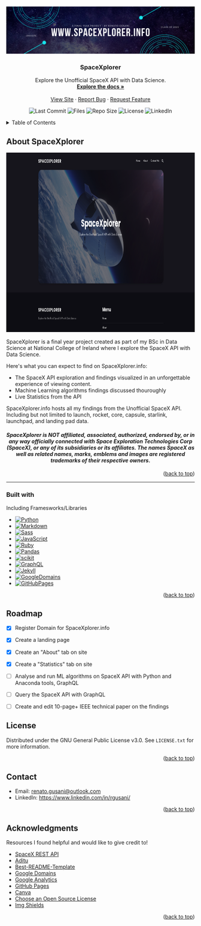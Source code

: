 <!-- PROJECT LOGO -->
<br />
<div align="center">
  <a href="https://github.com/renatogusani/spacexplorer">
    <img src="images/spacexplorer-banner.png" alt="Banner">
  </a>

  <h3 align="center">SpaceXplorer</h3>

   <p align="center">
     Explore the Unofficial SpaceX API with Data Science.
     <br />
     <a href="https://github.com/renatogusani/spacexplorer"><strong>Explore the docs »</strong></a>
     <br />
     <br />
     <a href="http://spacexplorer.info">View Site</a>
     ·
     <a href="https://github.com/renatogusani/SpaceXplorer/issues">Report Bug</a>
     ·
     <a href="https://github.com/renatogusani/spacexplorer">Request Feature</a>

   </p>
 </div>


<p align="center">
<img alt="Last Commit" src="https://img.shields.io/github/last-commit/renatogusani/spacexplorer?color=%230062cc&label=last%20commit&logo=Github&style=plastic">
<img alt="Files" src="https://img.shields.io/github/directory-file-count/renatogusani/spacexplorer?color=%23414a4c&label=files&logo=Files&logoColor=%23FBFAF3&style=plastic">
<img alt="Repo Size" src="https://img.shields.io/github/repo-size/renatogusani/spacexplorer?logo=DocuSign&style=plastic?">
<img alt="License" src="https://img.shields.io/github/license/renatogusani/spacexplorer?logo=Open%20Source%20Initiative&style=plastic">
<img alt="LinkedIn" src="https://img.shields.io/badge/-LinkedIn-black.svg?style=for-the-badge&logo=linkedin&style=555plastic">
</p>
  

<!-- TABLE OF CONTENTS -->
<details>
  <summary>Table of Contents</summary>
  <ol>
    <li>
      <a href="#about-the-project">About The Project</a>
    </li>
    <li><a href="#built-with">Built With</a></li>
    <li><a href="#roadmap">Roadmap</a></li>
    <li><a href="#contributing">Contributing</a></li>
    <li><a href="#license">License</a></li>
    <li><a href="#contact">Contact</a></li>
    <li><a href="#acknowledgments">Acknowledgments</a></li>
  </ol>
</details>


<!-- ABOUT THE PROJECT -->
## About SpaceXplorer

<img src="images/home-screen.png" alt="Logo" width="852" height="479">

SpaceXplorer is a final year project created as part of my BSc in Data Science at National College of Ireland where I explore the SpaceX API with Data Science.

Here's what you can expect to find on SpaceXplorer.info:
* The SpaceX API exploration and findings visualized in an unforgettable experience of viewing content. 
* Machine Learning algorithms findings discussed thouroughly
* Live Statistics from the API

SpaceXplorer.info hosts all my findings from the Unofficial SpaceX API. Including but not limited to launch, rocket, core, capsule, starlink, launchpad, and landing pad data.


<h4 align="center">
  <i>
  SpaceXplorer is NOT affiliated, associated, authorized, endorsed by, or in any way officially connected with Space Exploration Technologies Corp
  (SpaceX), or any of its subsidiaries or its affiliates. The names SpaceX as well as related names, marks, emblems and images are registered
  trademarks of their respective owners.
  </i>
</h4>
<p align="right">(<a href="#top">back to top</a>)</p>

---

### Built with

Including Framesworks/Libraries

* [![Python][Python.org]][Python-url]
* [![Markdown][Markdown.org]][Markdown-url]
* [![Sass][Sass.com]][Sass-url]
* [![JavaScript][JavaScript.com]][JavaScript-url]
* [![Ruby][Ruby.org]][Ruby-url]
* [![Pandas][Pandas.org]][Pandas-url]
* [![scikit][scikit.org]][scikit-url]
* [![GraphQL][GraphQL.org]][GraphQL-url]
* [![Jekyll][Jekyll.com]][Jekyll-url]
* [![GoogleDomains][GoogleDomains.com]][GoogleDomains-url]
* [![GitHubPages][GitHubPages.com]][GitHubPages-url]


<p align="right">(<a href="#top">back to top</a>)</p>


<!-- ROADMAP -->
## Roadmap

- [x] Register Domain for SpaceXplorer.info
- [x] Create a landing page 
- [x] Create an "About" tab on site
- [x] Create a "Statistics" tab on site
- [ ] Analyse and run ML algorithms on SpaceX API with Python and Anaconda tools, GraphQL
- [ ] Query the SpaceX API with GraphQL
- [ ] Create and edit 10-page+ IEEE technical paper on the findings


<!-- LICENSE -->
## License

Distributed under the GNU General Public License v3.0. See `LICENSE.txt` for more information.

<p align="right">(<a href="#top">back to top</a>)</p>

<!-- CONTACT -->
## Contact

- Email: renato.gusani@outlook.com
- LinkedIn: https://www.linkedin.com/in/rgusani/

<p align="right">(<a href="#top">back to top</a>)</p>


<!-- ACKNOWLEDGMENTS -->
## Acknowledgments

Resources I found helpful and would like to give credit to!

* [SpaceX REST API](https://github.com/r-spacex/SpaceX-API)
* [Aditu](https://jekyllthemes.io/theme/aditu-blog-jekyll-theme)
* [Best-README-Template](https://github.com/othneildrew/Best-README-Template)
* [Google Domains](https://domains.google)
* [Google Analytics](https://analytics.google.com/analytics/web/provision/#/provision)
* [GitHub Pages](https://pages.github.com)
* [Canva](https://www.canva.com)
* [Choose an Open Source License](https://choosealicense.com)
* [Img Shields](https://shields.io)

<p align="right">(<a href="#top">back to top</a>)</p>

<!-- MARKDOWN LINKS & IMAGES -->
<!-- https://www.markdownguide.org/basic-syntax/#reference-style-links -->
[product-screenshot]: images/screenshot.png
[Python.org]: https://img.shields.io/badge/python-000000?style=for-the-badge&logo=python&logoColor=cyan
[Python-url]: https://www.python.org
[Markdown.org]: https://img.shields.io/badge/Markdown-20232A?style=for-the-badge&logo=markdown&logoColor=61DAFB
[Markdown-url]: https://www.markdownguide.org
[Sass.com]: https://img.shields.io/badge/Sass-35495E?style=for-the-badge&logo=sass&logoColor=4FC08D
[Sass-url]: https://sass-lang.com
[Javascript.com]: https://img.shields.io/badge/Javascript-DD0031?style=for-the-badge&logo=javascript&logoColor=white
[Javascript-url]: https://www.javascript.com
[Ruby.org]: https://img.shields.io/badge/Ruby-4A4A55?style=for-the-badge&logo=ruby&logoColor=FF3E00
[Ruby-url]: https://www.ruby-lang.org/en/
[Pandas.org]: https://img.shields.io/badge/Pandas-FF2D20?style=for-the-badge&logo=pandas&logoColor=white
[Pandas-url]: https://pandas.pydata.org
[scikit.org]: https://img.shields.io/badge/scikit-563D7C?style=for-the-badge&logo=scikit-learn&logoColor=white
[scikit-url]: https://scikit-learn.org/stable/
[GraphQL.org]: https://img.shields.io/badge/GraphQL-0769AD?style=for-the-badge&logo=graphql&logoColor=white
[GraphQL-url]: https://graphql.org
[Jekyll.com]: https://img.shields.io/badge/Jekyll-20232A?style=for-the-badge&logo=jekyll&logoColor=61DAFB
[Jekyll-url]: https://jekyllrb.com
[GoogleDomains.com]: https://img.shields.io/badge/GoogleDomains-20232A?style=for-the-badge&logo=googledomains&logoColor=61DAFB
[GoogleDomains-url]: https://domains.google
[GitHubPages.com]: https://img.shields.io/badge/GitHubPages-20232A?style=for-the-badge&logo=githubpages&logoColor=61DAFB
[GitHubPages-url]: https://pages.github.com
[linkedin-shield]: https://img.shields.io/badge/-LinkedIn-black.svg?style=for-the-badge&logo=linkedin&style=plastic
[linkedin-url]: https://linkedin.com/in/rgusani
[license-shield]: https://img.shields.io/github/license/renatogusani/spacexplorer?logo=Open%20Source%20Initiative&style=plastic
[license-url]: https://github.com/renatogusani/SpaceXplorer/blob/main/LICENSE.txt
[repo-shield]: https://img.shields.io/github/repo-size/renatogusani/spacexplorer?logo=DocuSign&style=plastic?
[repo-url]: https://github.com/renatogusani/SpaceXplorer/archive/refs/heads/main.zip
[lastcommit-shield]: https://img.shields.io/github/last-commit/renatogusani/spacexplorer?color=%230062cc&label=last%20commit&logo=Github&style=plastic
[files-shield]: https://img.shields.io/github/directory-file-count/renatogusani/spacexplorer?color=%23414a4c&label=files&logo=Files&logoColor=%23FBFAF3&style=plastic
[files-url]: https://github.com/renatogusani/SpaceXplorer
